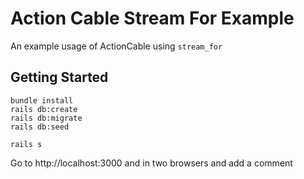 # Action Cable Stream For Example
An example usage of ActionCable using `stream_for`

## Getting Started
```
bundle install
rails db:create
rails db:migrate
rails db:seed

rails s
```

Go to http://localhost:3000 and in two browsers and add a comment
